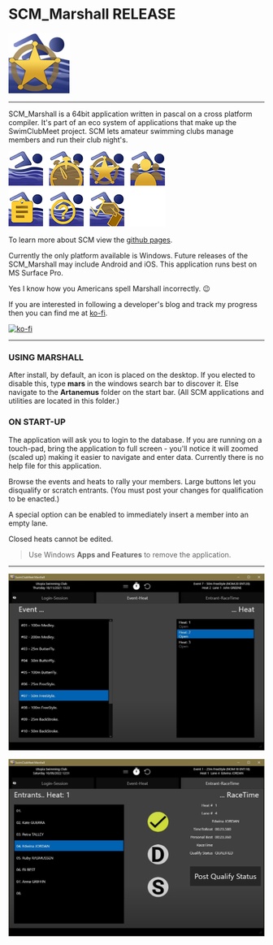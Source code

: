 # SCM_Marshall RELEASE

![Hero Marshall ICON](ASSETS/SCM_Icons_Marshall.png)

---
SCM_Marshall is a 64bit application written in pascal on a cross platform compiler. It's part of an eco system of applications that make up the SwimClubMeet project. SCM lets amateur swimming clubs manage members and run their club night's.

![The eco system of SCM](ASSETS/SCM_GroupOfIcons.png)

To learn more about SCM view the [github pages](https://artanemus.github.io/index.html).

Currently the only platform available is Windows. Future releases of the SCM_Marshall may include Android and iOS. This application runs best on MS Surface Pro.

Yes I know how you Americans spell Marshall incorrectly. 😉

If you are interested in following a developer's blog and track my progress then you can find me at [ko-fi](https://ko-fi.com/artanemus).

[![ko-fi](https://ko-fi.com/img/githubbutton_sm.svg)](https://ko-fi.com/V7V7EU686)

---

### USING MARSHALL

After install, by default, an icon is placed on the desktop. If you elected to disable this, type **mars** in the windows search bar to discover it. Else navigate to the **Artanemus** folder on the start bar. (All SCM applications and utilities are located in this folder.)

### ON START-UP

The application will ask you to login to the database. If you are running on a touch-pad, bring the application to full screen - you'll notice it will zoomed (scaled up) making it easier to navigate and enter data. Currently there is no help file for this application.

Browse the events and heats to rally your members. Large buttons let you disqualify or scratch entrants. (You must post your changes for qualification to be enacted.)

A special option can be enabled to immediately insert a member into an empty lane.

Closed heats cannot be edited.

> Use Windows **Apps and Features** to remove the application.

---
![ScreenShot tabsheet 2.](ASSETS/Screenshot%202022-09-10%20150811.JPG)

![ScreenShot tabsheet 3.](ASSETS/Screenshot%202022-09-10%20150655.JPG)
